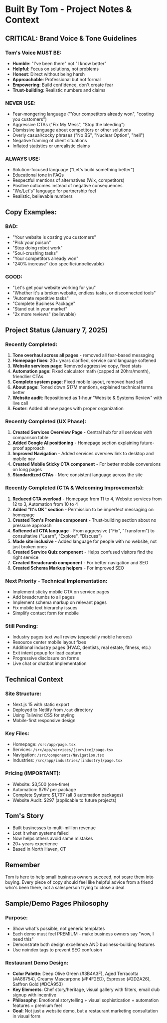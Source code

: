 # Built By Tom - Project Notes & Context

## CRITICAL: Brand Voice & Tone Guidelines

### Tom's Voice MUST BE:
- **Humble**: "I've been there" not "I know better"
- **Helpful**: Focus on solutions, not problems
- **Honest**: Direct without being harsh
- **Approachable**: Professional but not formal
- **Empowering**: Build confidence, don't create fear
- **Trust-building**: Realistic numbers and claims

### NEVER USE:
- Fear-mongering language ("Your competitors already won", "costing you customers")
- Aggressive CTAs ("Fix My Mess", "Stop the bleeding")
- Dismissive language about competitors or other solutions
- Overly casual/cocky phrases ("No BS", "Nuclear Option", "hell")
- Negative framing of client situations
- Inflated statistics or unrealistic claims

### ALWAYS USE:
- Solution-focused language ("Let's build something better")
- Educational tone in FAQs
- Respectful mentions of alternatives (Wix, competitors)
- Positive outcomes instead of negative consequences
- "We/Let's" language for partnership feel
- Realistic, believable numbers

## Copy Examples:

### BAD:
- "Your website is costing you customers"
- "Pick your poison"
- "Stop doing robot work"
- "Soul-crushing tasks"
- "Your competitors already won"
- "240% increase" (too specific/unbelievable)

### GOOD:
- "Let's get your website working for you"
- "Whether it's a broken website, endless tasks, or disconnected tools"
- "Automate repetitive tasks"
- "Complete Business Package"
- "Stand out in your market"
- "2x more reviews" (believable)

## Project Status (January 7, 2025)

### Recently Completed:
1. **Tone overhaul across all pages** - removed all fear-based messaging
2. **Homepage fixes**: 20+ years clarified, service card language softened
3. **Website services page**: Removed aggressive copy, fixed stats
4. **Automation page**: Fixed calculator math (capped at 20hrs/month), friendlier CTAs
5. **Complete system page**: Fixed mobile layout, removed hard sell
6. **About page**: Toned down $17M mentions, explained technical terms better
7. **Website audit**: Repositioned as 1-hour "Website & Systems Review" with live call
8. **Footer**: Added all new pages with proper organization

### Recently Completed (UX Phase):
1. **Created Services Overview Page** - Central hub for all services with comparison table
2. **Added Google AI positioning** - Homepage section explaining future-proof approach
3. **Improved Navigation** - Added services overview link to desktop and mobile nav
4. **Created Mobile Sticky CTA component** - For better mobile conversions on long pages
5. **Standardized CTAs** - More consistent language across the site

### Recently Completed (CTA & Welcoming Improvements):
1. **Reduced CTA overload** - Homepage from 11 to 4, Website services from 12 to 3, Automation from 10 to 4
2. **Added "It's OK" section** - Permission to be imperfect messaging on homepage
3. **Created Tom's Promise component** - Trust-building section about no pressure approach
4. **Softened all CTA language** - From aggressive ("Fix", "Transform") to consultative ("Learn", "Explore", "Discuss")
5. **Made site inclusive** - Added language for people with no website, not just broken ones
6. **Created Service Quiz component** - Helps confused visitors find the right service
7. **Created Breadcrumb component** - For better navigation and SEO
8. **Created Schema Markup helpers** - For improved SEO

### Next Priority - Technical Implementation:
- Implement sticky mobile CTA on service pages
- Add breadcrumbs to all pages
- Implement schema markup on relevant pages
- Fix mobile text hierarchy issues
- Simplify contact form for mobile

### Still Pending:
- Industry pages text wall review (especially mobile heroes)
- Resource center mobile layout fixes
- Additional industry pages (HVAC, dentists, real estate, fitness, etc.)
- Exit intent popup for lead capture
- Progressive disclosure on forms
- Live chat or chatbot implementation

## Technical Context

### Site Structure:
- Next.js 15 with static export
- Deployed to Netlify from `/out` directory
- Using Tailwind CSS for styling
- Mobile-first responsive design

### Key Files:
- Homepage: `/src/app/page.tsx`
- Services: `/src/app/services/[service]/page.tsx`
- Navigation: `/src/components/Navigation.tsx`
- Industries: `/src/app/industries/[industry]/page.tsx`

### Pricing (IMPORTANT):
- Website: $3,500 (one-time)
- Automation: $797 per package
- Complete System: $1,797 (all 3 automation packages)
- Website Audit: $297 (applicable to future projects)

## Tom's Story
- Built businesses to multi-million revenue
- Lost it when systems failed
- Now helps others avoid same mistakes
- 20+ years experience
- Based in North Haven, CT

## Remember
Tom is here to help small business owners succeed, not scare them into buying. Every piece of copy should feel like helpful advice from a friend who's been there, not a salesperson trying to close a deal.

## Sample/Demo Pages Philosophy

### Purpose:
- Show what's possible, not generic templates
- Each demo must feel PREMIUM - make business owners say "wow, I need this"
- Demonstrate both design excellence AND business-building features
- Use noindex tags to prevent SEO confusion

### Restaurant Demo Design:
- **Color Palette**: Deep Olive Green (#3B4A3F), Aged Terracotta (#A86754), Creamy Mascarpone (#F4F2ED), Espresso (#2D2A26), Saffron Gold (#DCA953)
- **Key Elements**: Chef story/heritage, visual gallery with filters, email club signup with incentive
- **Philosophy**: Emotional storytelling + visual sophistication + automation features = premium feel
- **Goal**: Not just a website demo, but a restaurant marketing consultation in visual form
